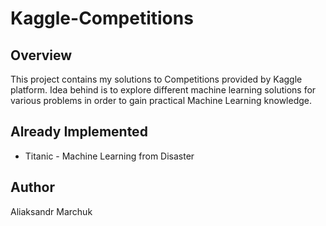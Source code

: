# Kaggle-Competitions

## Overview
This project contains my solutions to Competitions provided by Kaggle platform.
Idea behind is to explore different machine learning solutions for various problems in order to gain practical Machine Learning knowledge.

## Already Implemented
- Titanic - Machine Learning from Disaster

## Author
Aliaksandr Marchuk